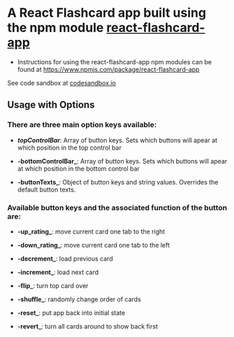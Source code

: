 A React Flashcard app built using the npm module [react-flashcard-app](https://www.npmjs.com/package/react-flashcard-app)
=================================
* Instructions for using the react-flashcard-app npm modules can be found at
https://www.npmjs.com/package/react-flashcard-app

See code sandbox at [codesandbox.io](https://codesandbox.io/s/91r5p4wnlr)

## Usage with Options
### There are three main option keys available:

* **_topControlBar_**: Array of button keys. Sets which buttons will apear at which position in the top control bar

* **-bottomControlBar_**: Array of button keys. Sets which buttons will apear at which position in the bottom control bar

* **-buttonTexts_**: Object of button keys and string values. Overrides the default button texts.

### Available button keys and the associated function of the button are:

* **-up_rating_**: move current card one tab to the right

* **-down_rating_**: move current card one tab to the left

* **-decrement_**: load previous card

* **-increment_**: load next card

* **-flip_**: turn top card over

* **-shuffle_**: randomly change order of cards

* **-reset_**: put app back into initial state

* **-revert_**: turn all cards around to show back first
